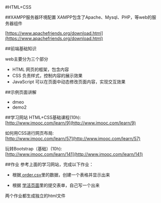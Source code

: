 #HTML+CSS

##XAMPP服务器环境配置
XAMPP包含了Apache、Mysql、PHP，等web的服务器组件

[https://www.apachefriends.org/download.html](https://www.apachefriends.org/download.html)

##前端基础知识

web主要分为三个部分

* HTML
网页的框架，包含内容
* CSS
负责样式，控制内容的展示效果
* JavaScript
可以在页面中动态修改页面内容，实现交互效果

##示例页面讲解
* dmeo
* demo2

##学习网站
HTML+CSS基础课程(10h):<br>[http://www.imooc.com/learn/9](http://www.imooc.com/learn/9)

如何用CSS进行网页布局:<br>[http://www.imooc.com/learn/57](http://www.imooc.com/learn/57)

玩转Bootstrap（基础）(10h):<br>[http://www.imooc.com/learn/141](http://www.imooc.com/learn/141)

##作业
参考上面的学习网站，完成以下作业：

* 根据[ order.csv](./order.csv)里的数据，创建一个表格并显示出来

* 根据 [学活页面](http://202.112.159.251/hdzx_new/Order/index.shtml)里的提交表单，自己写一个出来

两个作业都生成独立的html文件
